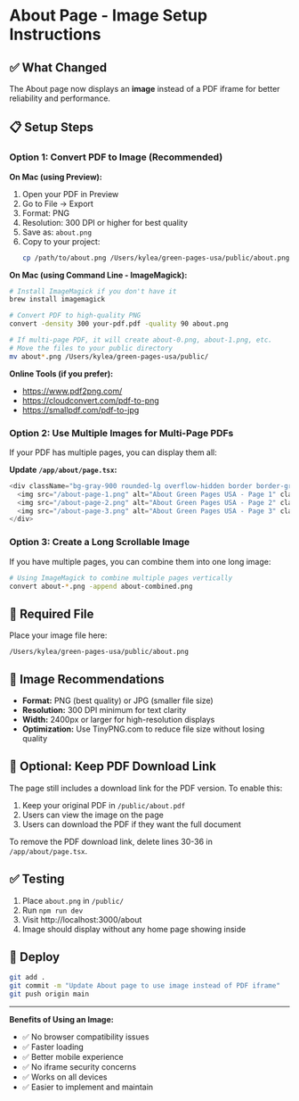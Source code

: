# About Page - Image Setup Instructions

## ✅ What Changed

The About page now displays an **image** instead of a PDF iframe for better reliability and performance.

## 📋 Setup Steps

### Option 1: Convert PDF to Image (Recommended)

**On Mac (using Preview):**
1. Open your PDF in Preview
2. Go to File → Export
3. Format: PNG
4. Resolution: 300 DPI or higher for best quality
5. Save as: `about.png`
6. Copy to your project:
   ```bash
   cp /path/to/about.png /Users/kylea/green-pages-usa/public/about.png
   ```

**On Mac (using Command Line - ImageMagick):**
```bash
# Install ImageMagick if you don't have it
brew install imagemagick

# Convert PDF to high-quality PNG
convert -density 300 your-pdf.pdf -quality 90 about.png

# If multi-page PDF, it will create about-0.png, about-1.png, etc.
# Move the files to your public directory
mv about*.png /Users/kylea/green-pages-usa/public/
```

**Online Tools (if you prefer):**
- https://www.pdf2png.com/
- https://cloudconvert.com/pdf-to-png
- https://smallpdf.com/pdf-to-jpg

### Option 2: Use Multiple Images for Multi-Page PDFs

If your PDF has multiple pages, you can display them all:

**Update `/app/about/page.tsx`:**

```typescript
<div className="bg-gray-900 rounded-lg overflow-hidden border border-gray-800 space-y-4 p-4">
  <img src="/about-page-1.png" alt="About Green Pages USA - Page 1" className="w-full h-auto" />
  <img src="/about-page-2.png" alt="About Green Pages USA - Page 2" className="w-full h-auto" />
  <img src="/about-page-3.png" alt="About Green Pages USA - Page 3" className="w-full h-auto" />
</div>
```

### Option 3: Create a Long Scrollable Image

If you have multiple pages, you can combine them into one long image:

```bash
# Using ImageMagick to combine multiple pages vertically
convert about-*.png -append about-combined.png
```

## 📁 Required File

Place your image file here:
```
/Users/kylea/green-pages-usa/public/about.png
```

## 🎨 Image Recommendations

- **Format:** PNG (best quality) or JPG (smaller file size)
- **Resolution:** 300 DPI minimum for text clarity
- **Width:** 2400px or larger for high-resolution displays
- **Optimization:** Use TinyPNG.com to reduce file size without losing quality

## 🔧 Optional: Keep PDF Download Link

The page still includes a download link for the PDF version. To enable this:

1. Keep your original PDF in `/public/about.pdf`
2. Users can view the image on the page
3. Users can download the PDF if they want the full document

To remove the PDF download link, delete lines 30-36 in `/app/about/page.tsx`.

## ✅ Testing

1. Place `about.png` in `/public/`
2. Run `npm run dev`
3. Visit http://localhost:3000/about
4. Image should display without any home page showing inside

## 🚀 Deploy

```bash
git add .
git commit -m "Update About page to use image instead of PDF iframe"
git push origin main
```

---

**Benefits of Using an Image:**
- ✅ No browser compatibility issues
- ✅ Faster loading
- ✅ Better mobile experience
- ✅ No iframe security concerns
- ✅ Works on all devices
- ✅ Easier to implement and maintain
